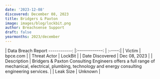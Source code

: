 ```yaml
---
date: '2023-12-08'
discovered: December 08, 2023
title: Bridgers & Paxton
image: images/blog/lockbit.png
author: Breachsense Support
draft: false
yearmonths: 2023/december
---
```



| Data Breach Report
------------:     |:-------------:    | :-----:|
| Victim      | bpce.com      | 
| Threat Actor      | LockBit      | 
| Date Discovered      | Dec 08, 2023      | 
| Description      | Bridgers & Paxton Consulting Engineers offers a full range of mechanical, electrical, plumbing, technology and energy consulting engineering services.      | 
| Leak Size      | Unknown      | 

